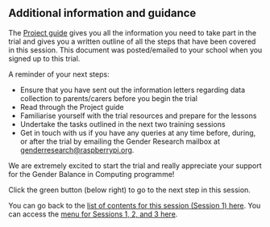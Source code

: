 ## Additional information and guidance

The [Project guide](https://docs.google.com/document/d/1GCvtNeQWBAr_5M2xajIXmoqcHco7WPEtvMrsf-v4oGI/edit?usp=sharing) gives you all the information you need to take part in the trial and gives you a written outline of all the steps that have been covered in this session. This document was posted/emailed to your school when you signed up to this trial.

A reminder of your next steps:
+ Ensure that you have sent out the information letters regarding data collection to parents/carers before you begin the trial
+ Read through the Project guide
+ Familiarise yourself with the trial resources and prepare for the lessons
+ Undertake the tasks outlined in the next two training sessions
+ Get in touch with us if you have any queries at any time before, during, or after the trial by emailing the Gender Research mailbox at [genderresearch@raspberrypi.org](genderresearch@raspberrypi.org).

We are extremely excited to start the trial and really appreciate your support for the Gender Balance in Computing programme!

Click the green button (below right) to go to the next step in this session.

You can go back to the [list of contents for this session (Session 1) here](https://projects.raspberrypi.org/en/projects/KS1StorytellingTraining_Session1_GBICi1b).
You can access the [menu for Sessions 1, 2, and 3 here](https://projects.raspberrypi.org/en/pathways/ks1-storytellingtraining-gbici1b).
